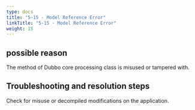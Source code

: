 ```yaml
---
type: docs
title: "5-15 - Model Reference Error"
linkTitle: "5-15 - Model Reference Error"
weight: 15
---
```


## possible reason

The method of Dubbo core processing class is misused or tampered with.

## Troubleshooting and resolution steps

Check for misuse or decompiled modifications on the application.

<p style="margin-top: 3rem;"> </p>